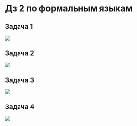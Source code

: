 # Дз 2 по формальным языкам

## Задача 1

![](/Users/romangostilo/Library/Application%20Support/marktext/images/2022-09-18-21-35-18-image.png)

## Задача 2

![](/Users/romangostilo/Library/Application%20Support/marktext/images/2022-09-18-21-27-34-image.png)

## Задача 3

![](/Users/romangostilo/Library/Application%20Support/marktext/images/2022-09-18-21-14-56-image.png)

## Задача 4

![](/Users/romangostilo/Library/Application%20Support/marktext/images/2022-09-18-21-26-52-image.png)
